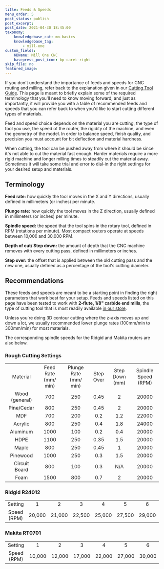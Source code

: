 ```yaml
---
title: Feeds & Speeds
menu_order: 5
post_status: publish
post_excerpt: 
post_date: 2021-04-30 18:45:00
taxonomy:
    knowledgebase_cat: mo-basics
    knowledgebase_tag:
        - mill-one
custom_fields:
    KBName: Mill One CNC
    basepress_post_icon: bp-caret-right
skip_file: no
featured_image: 
---
```


If you don't understand the importance of feeds and speeds for CNC routing and milling, refer back to the explanation given in our <a href="https://resources.sienci.com/view/mo-cutting-tools/">Cutting Tool Guide</a>. This page is meant to briefly explain some of the required terminology that you'll need to know moving forward, and just as importantly, it will provide you with a table of recommended feeds and speeds that you can refer back to when you'd like to start cutting different types of materials.

Feed and speed choice depends on the material you are cutting, the type of tool you use, the speed of the router, the rigidity of the machine, and even the geometry of the model. In order to balance speed, finish quality, and precision you must account for bit deflection and material hardness.

When cutting, the tool can be pushed away from where it should be since it's not able to cut the material fast enough. Harder materials require a more rigid machine and longer milling times to steadily cut the material away. Sometimes it will take some trial and error to dial-in the right settings for your desired setup and materials.

## Terminology

<b>Feed rate:</b> how quickly the tool moves in the X and Y directions, usually defined in millimeters (or inches) per minute.

<b>Plunge rate:</b> how quickly the tool moves in the Z direction, usually defined in millimeters (or inches) per minute.

<b>Spindle speed:</b> the speed that the tool spins in the rotary tool, defined in RPM (rotations per minute). Most compact routers operate at speeds between 10,000 and 30,000 RPM.

<b>Depth of cut/ Step down:</b> the amount of depth that the CNC machine removes with every cutting pass, defined in millimeters or inches.

<b>Step over:</b> the offset that is applied between the old cutting pass and the new one, usually defined as a percentage of the tool's cutting diameter.

## Recommendations

These feeds and speeds are meant to be a starting point in finding the right parameters that work best for your setup. Feeds and speeds listed on this page have been tested to work with <b>2-flute, 1/8" carbide end mills</b>, the type of cutting tool that is most readily available <a href="https://sienci.com/product-category/cutting-tools/" target="_blank" rel="noopener">in our store</a>.

Unless you're doing 3D contour cutting where the z-axis moves up and down a lot, we usually recommended lower plunge rates (100mm/min to 300mm/min) for most materials.

The corresponding spindle speeds for the Ridgid and Makita routers are also below.

### Rough Cutting Settings

<table width="20">
<tbody>
<tr>
<td align="center" valign="middle">Material</td>
<td align="center" valign="middle">Feed Rate (mm/ min)</td>
<td align="center" valign="middle">Plunge Rate (mm/ min)</td>
<td align="center" valign="middle">Step Over</td>
<td align="center" valign="middle">Step Down (mm)</td>
<td align="center" valign="middle">Spindle Speed (RPM)</td>
</tr>
<tr>
<td align="center" valign="middle">Wood (general)</td>
<td align="center" valign="middle">700</td>
<td align="center" valign="middle">250</td>
<td align="center" valign="middle">0.45</td>
<td align="center" valign="middle">2</td>
<td align="center" valign="middle">20000</td>
</tr>
<tr>
<td align="center" valign="middle">Pine/Cedar</td>
<td align="center" valign="middle">800</td>
<td align="center" valign="middle">250</td>
<td align="center" valign="middle">0.45</td>
<td align="center" valign="middle">2</td>
<td align="center" valign="middle">20000</td>
</tr>
<tr>
<td align="center" valign="middle">MDF</td>
<td align="center" valign="middle">700</td>
<td align="center" valign="middle">200</td>
<td align="center" valign="middle">0.2</td>
<td align="center" valign="middle">1.2</td>
<td align="center" valign="middle">22000</td>
</tr>
<tr>
<td align="center" valign="middle">Acrylic</td>
<td align="center" valign="middle">800</td>
<td align="center" valign="middle">250</td>
<td align="center" valign="middle">0.4</td>
<td align="center" valign="middle">1.8</td>
<td align="center" valign="middle">24000</td>
</tr>
<tr>
<td align="center" valign="middle">Aluminum</td>
<td align="center" valign="middle">1000</td>
<td align="center" valign="middle">100</td>
<td align="center" valign="middle">0.2</td>
<td align="center" valign="middle">0.4</td>
<td align="center" valign="middle">20000</td>
</tr>
<tr>
<td align="center" valign="middle">HDPE</td>
<td align="center" valign="middle">1100</td>
<td align="center" valign="middle">250</td>
<td align="center" valign="middle">0.35</td>
<td align="center" valign="middle">1.5</td>
<td align="center" valign="middle">20000</td>
</tr>
<tr>
<td align="center" valign="middle">Maple</td>
<td align="center" valign="middle">800</td>
<td align="center" valign="middle">250</td>
<td align="center" valign="middle">0.45</td>
<td align="center" valign="middle">1</td>
<td align="center" valign="middle">20000</td>
</tr>
<tr>
<td align="center" valign="middle">Pinewood</td>
<td align="center" valign="middle">1000</td>
<td align="center" valign="middle">250</td>
<td align="center" valign="middle">0.3</td>
<td align="center" valign="middle">1.5</td>
<td align="center" valign="middle">20000</td>
</tr>
<tr>
<td align="center" valign="middle">Circuit Board</td>
<td align="center" valign="middle">800</td>
<td align="center" valign="middle">100</td>
<td align="center" valign="middle">0.3</td>
<td align="center" valign="middle">N/A</td>
<td align="center" valign="middle">20000</td>
</tr>
<tr>
<td align="center" valign="middle">Foam</td>
<td align="center" valign="middle">1500</td>
<td align="center" valign="middle">800</td>
<td align="center" valign="middle">0.7</td>
<td align="center" valign="middle">2</td>
<td align="center" valign="middle">20000</td>
</tr>
</tbody>
</table>

### Ridgid R24012

<table width="20">
<tbody>
<tr>
<td align="center" valign="middle">Setting</td>
<td align="center" valign="middle">1</td>
<td align="center" valign="middle">2</td>
<td align="center" valign="middle">3</td>
<td align="center" valign="middle">4</td>
<td align="center" valign="middle">5</td>
<td align="center" valign="middle">6</td>
<td align="center" valign="middle">7</td>
</tr>
<tr>
<td align="center" valign="middle">Speed (RPM)</td>
<td align="center" valign="middle">20,000</td>
<td align="center" valign="middle">21,000</td>
<td align="center" valign="middle">22,500</td>
<td align="center" valign="middle">25,000</td>
<td align="center" valign="middle">27,500</td>
<td align="center" valign="middle">29,000</td>
<td align="center" valign="middle">30,000</td>
</tr>
</tbody>
</table>

### Makita RT0701

<table width="20">
<tbody>
<tr>
<td align="center" valign="middle">Setting</td>
<td align="center" valign="middle">1</td>
<td align="center" valign="middle">2</td>
<td align="center" valign="middle">3</td>
<td align="center" valign="middle">4</td>
<td align="center" valign="middle">5</td>
<td align="center" valign="middle">6</td>
</tr>
<tr>
<td align="center" valign="middle">Speed (RPM)</td>
<td align="center" valign="middle">10,000</td>
<td align="center" valign="middle">12,000</td>
<td align="center" valign="middle">17,000</td>
<td align="center" valign="middle">22,000</td>
<td align="center" valign="middle">27,000</td>
<td align="center" valign="middle">30,000</td>
</tr>
</tbody>
</table>
